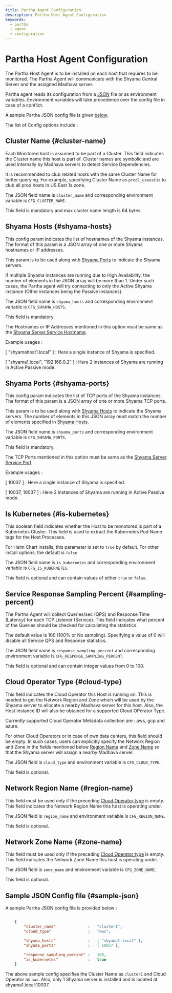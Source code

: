 ```yaml
---
title: Partha Agent Configuration
description: Partha Host Agent Configuration
keywords:
  - partha
  - agent
  - configuration
---
```


# Partha Host Agent Configuration

The Partha Host Agent is to be installed on each host that requires to be monitored. The Partha Agent will
communicate with the Shyama Central Server and the assigned Madhava server.

Partha agent reads its configuration from a [JSON](https://en.wikipedia.org/wiki/JSON) file or as environment variables.
Environment variables will take precedence over the config file in case of a conflict.

A sample Partha JSON config file is given [below](#sample-json).

The list of Config options include :

## Cluster Name {#cluster-name}

Each Monitored host is assumed to be part of a Cluster. This field indicates the Cluster name this host
is part of. Cluster names are symbolic and are used internally by Madhava servers to detect Service Dependencies.

It is recommended to club related hosts with the same Cluster Name for better querying. For example,
specifying Cluster Name as `prod1_useast1a` to club all prod hosts in US East 1a zone.

The JSON field name is `cluster_name` and corresponding environment variable is `CFG_CLUSTER_NAME`.

This field is mandatory and max cluster name length is 64 bytes. 


## Shyama Hosts {#shyama-hosts}

This config param indicates the list of hostnames of the Shyama instances. The format 
of this param is a JSON array of one or more Shyama hostnames or IP addresses. 

This param is to be used along with [Shyama Ports](#shyama-ports) to indicate the Shyama servers.

If multiple Shyama instances are running due to High Availability, the number of elements in the 
JSON array will be more than 1. Under such cases, the Partha agent will try connecting to only
the Active Shyama instance (Other instances being the Passive instances).

The JSON field name is `shyama_hosts` and corresponding environment variable is `CFG_SHYAMA_HOSTS`.

This field is mandatory. 

The Hostnames or IP Addresses mentioned in this option must be same as the
[Shyama Server Service Hostname](./shyama_config#service-hostname).

Example usages : 

[ "shyamahost1.local" ] : Here a single instance of Shyama is specified.

[ "shyama1.local", "192.168.0.2" ] : Here 2 instances of Shyama are running in Active Passive mode.

## Shyama Ports {#shyama-ports}

This config param indicates the list of TCP ports of the Shyama instances. The format 
of this param is a JSON array of one or more Shyama TCP ports.

This param is to be used along with [Shyama Hosts](#shyama-hosts) to indicate the Shyama servers.
The number of elements in this JSON array must match the number of elements specified in 
[Shyama Hosts](#shyama-hosts). 

The JSON field name is `shyama_ports` and corresponding environment variable is `CFG_SHYAMA_PORTS`.

This field is mandatory.

The TCP Ports mentioned in this option must be same as the 
[Shyama Server Service Port](./shyama_config#service-port).

Example usages : 

[ 10037 ] : Here a single instance of Shyama is specified.

[ 10037, 10037 ] : Here 2 instances of Shyama are running in Active Passive mode.


## Is Kubernetes {#is-kubernetes}

This boolean field indicates whether the Host to be monotored is part of a Kubernetes Cluster. This
field is used to extract the Kubernetes Pod Name tags for the Host Processes.

For Helm Chart installs, this parameter is set to `true` by default. For other install options, the
default is `false`

The JSON field name is `is_kubernetes` and corresponding environment variable is `CFG_IS_KUBERNETES`.

This field is optional and can contain values of either `true` or `false`.

## Service Response Sampling Percent {#sampling-percent}

The Partha Agent will collect Queries/sec (QPS) and Response Time (Latency) for each TCP Listener (Service).
This field indicates what percent of the Queries should be checked for calculating the statistics.

The default value is 100 (100% or No sampling). Specifying a value of 0 will disable all Service QPS and Response statistics.

The JSON field name is `response_sampling_percent` and corresponding environment variable is `CFG_RESPONSE_SAMPLING_PERCENT`.

This field is optional and can contain integer values from 0 to 100.


## Cloud Operator Type {#cloud-type}

This field indicates the Cloud Operator this Host is running on. This is needed to get the Network Region and Zone which will be used 
by the Shyama server to allocate a nearby Madhava server for this host. Also, the Host Instance ID will also be obtained for a
supported Cloud OPerator Type.

Currently supported Cloud Operator Metadata collection are : aws, gcp and azure. 

For other Cloud Operators or in case of own data centers, this field should be empty. In such cases, users can explicitly 
specify the Network Region and Zone in the fields mentioned below [Region Name](#region-name) and [Zone Name](#zone-name)
so that the Shyama server will assign a nearby Madhava server.

The JSON field is `cloud_type` and environment variable is `CFG_CLOUD_TYPE`.

This field is optional.

## Network Region Name {#region-name}

This field must be used only if the preceding [Cloud Operator type](#cloud-type) is empty. This field
indicates the Network Region Name this host is operating under. 

The JSON field is `region_name` and environment variable is `CFG_REGION_NAME`.

This field is optional.

## Network Zone Name {#zone-name}

This field must be used only if the preceding [Cloud Operator type](#cloud-type) is empty. This field
indicates the Network Zone Name this host is operating under. 

The JSON field is `zone_name` and environment variable is `CFG_ZONE_NAME`.

This field is optional.

## Sample JSON Config file {#sample-json}

A sample Partha JSON config file is provided below :

```json

	{
		"cluster_name"				:	"cluster1",
		"cloud_type"				:	"aws",

		"shyama_hosts" 				:	[ "shyama1.local" ],
		"shyama_ports"				:	[ 10037 ],

		"response_sampling_percent"	:	100,
		"is_kubernetes"				:	true
	}

```

The above sample config specifies the Cluster Name as `cluster1` and Cloud Operator as `aws`. Also, only
1 Shyama server is installed and is located at shyama1.local:10037.

